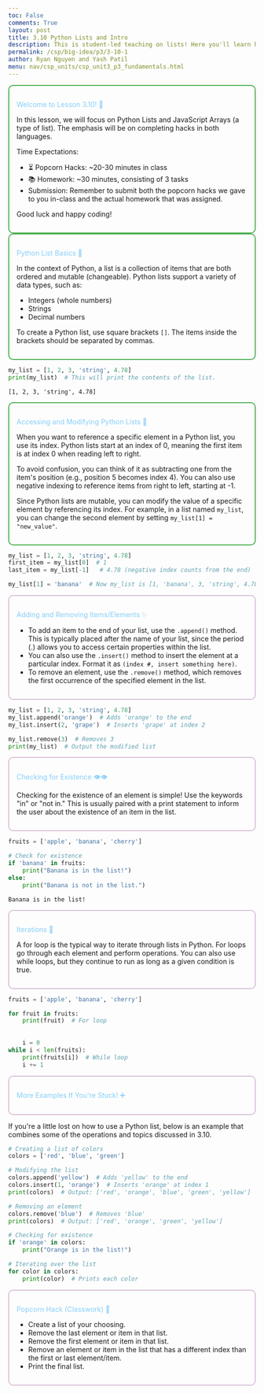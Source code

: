 ```yaml
---
toc: False
comments: True
layout: post
title: 3.10 Python Lists and Intro
description: This is student-led teaching on lists! Here you'll learn how to manipulate individual elements or items in a list using indexing.
permalink: /csp/big-idea/p3/3-10-1
author: Ryan Nguyen and Yash Patil
menu: nav/csp_units/csp_unit3_p3_fundamentals.html
---
```


<div style="border: 2px solid #4CAF50; padding: 15px; border-radius: 10px;">

<span style="color: #87CEFA;">Welcome to Lesson 3.10! 🎉</span>

<p>In this lesson, we will focus on Python Lists and JavaScript Arrays (a type of list). The emphasis will be on completing hacks in both languages.</p>

<p>Time Expectations:</p>
<ul>
  <li>⏳ Popcorn Hacks: ~20-30 minutes in class</li>
  <li>📚 Homework: ~30 minutes, consisting of 3 tasks</li>
  <li>Submission: Remember to submit both the popcorn hacks we gave to you in-class and the actual homework that was assigned.</li>
</ul>

<p>Good luck and happy coding!</p>
</div>


<div style="border: 2px solid #4CAF50; padding: 15px; border-radius: 10px;">

<span style="color: #87CEFA;">Python List Basics 🐍</span>

<p>In the context of Python, a list is a collection of items that are both ordered and mutable (changeable). Python lists support a variety of data types, such as:</p>
<ul>
  <li>Integers (whole numbers)</li>
  <li>Strings</li>
  <li>Decimal numbers</li>
</ul>

<p>To create a Python list, use square brackets <code>[]</code>. The items inside the brackets should be separated by commas.</p>

</div>




```python
my_list = [1, 2, 3, 'string', 4.78]
print(my_list)  # This will print the contents of the list.
```

    [1, 2, 3, 'string', 4.78]


<div style="border: 2px solid #4CAF50; padding: 15px; border-radius: 10px;">

<span style="color: #87CEFA;">Accessing and Modifying Python Lists 🎯</span>

When you want to reference a specific element in a Python list, you use its index. Python lists start at an index of 0, meaning the first item is at index 0 when reading left to right. 

To avoid confusion, you can think of it as subtracting one from the item's position (e.g., position 5 becomes index 4). You can also use negative indexing to reference items from right to left, starting at -1.

Since Python lists are mutable, you can modify the value of a specific element by referencing its index. For example, in a list named `my_list`, you can change the second element by setting `my_list[1] = "new_value"`.

</div>



```python
my_list = [1, 2, 3, 'string', 4.78]
first_item = my_list[0]  # 1
last_item = my_list[-1]   # 4.78 (negative index counts from the end)

my_list[1] = 'banana'  # Now my_list is [1, 'banana', 3, 'string', 4.78]. 

```

<div style="border: 2px solid #D8BFD8; padding: 15px; border-radius: 10px;">

<span style="color: #87CEFA;">Adding and Removing Items/Elements ✨</span>

<ul>
  <li>To add an item to the end of your list, use the <code>.append()</code> method. This is typically placed after the name of your list, since the period (.) allows you to access certain properties within the list.</li>
  <li>You can also use the <code>.insert()</code> method to insert the element at a particular index. Format it as <code>(index #, insert something here)</code>.</li>
  <li>To remove an element, use the <code>.remove()</code> method, which removes the first occurrence of the specified element in the list.</li>
</ul>

</div>



```python
my_list = [1, 2, 3, 'string', 4.78]
my_list.append('orange')  # Adds 'orange' to the end
my_list.insert(2, 'grape')  # Inserts 'grape' at index 2

my_list.remove(3)  # Removes 3
print(my_list)  # Output the modified list
```

<div style="border: 2px solid #D8BFD8; padding: 15px; border-radius: 10px;">

<span style="color: #87CEFA;">Checking for Existence 👁️👁️</span>

Checking for the existence of an element is simple! Use the keywords "in" or "not in." This is usually paired with a print statement to inform the user about the existence of an item in the list.

</div>



```python
fruits = ['apple', 'banana', 'cherry']

# Check for existence
if 'banana' in fruits:
    print("Banana is in the list!")
else:
    print("Banana is not in the list.")
```

    Banana is in the list!


<div style="border: 2px solid #D8BFD8; padding: 15px; border-radius: 10px;">

<span style="color: #87CEFA;">Iterations 🔁</span>

A for loop is the typical way to iterate through lists in Python. For loops go through each element and perform operations. You can also use while loops, but they continue to run as long as a given condition is true.

</div>



```python
fruits = ['apple', 'banana', 'cherry']

for fruit in fruits:
    print(fruit)  # For loop
    
    
    i = 0
while i < len(fruits):
    print(fruits[i])  # While loop
    i += 1

```

<div style="border: 2px solid #D8BFD8; padding: 15px; border-radius: 10px;">

<span style="color: #87CEFA;">More Examples If You're Stuck! ➕</span>

</div>

If you're a little lost on how to use a Python list, below is an example that combines some of the operations and topics discussed in 3.10.

```python
# Creating a list of colors
colors = ['red', 'blue', 'green']

# Modifying the list
colors.append('yellow')  # Adds 'yellow' to the end
colors.insert(1, 'orange')  # Inserts 'orange' at index 1
print(colors)  # Output: ['red', 'orange', 'blue', 'green', 'yellow']

# Removing an element
colors.remove('blue')  # Removes 'blue'
print(colors)  # Output: ['red', 'orange', 'green', 'yellow']

# Checking for existence
if 'orange' in colors:
    print("Orange is in the list!")

# Iterating over the list
for color in colors:
    print(color)  # Prints each color

```

<div style="border: 2px solid #D8BFD8; padding: 15px; border-radius: 10px;">

<span style="color: #87CEFA;">Popcorn Hack (Classwork) 🍿</span>

<ul>
  <li>Create a list of your choosing.</li>
  <li>Remove the last element or item in that list.</li>
  <li>Remove the first element or item in that list.</li>
  <li>Remove an element or item in the list that has a different index than the first or last element/item.</li>
  <li>Print the final list.</li>
</ul>

</div>

